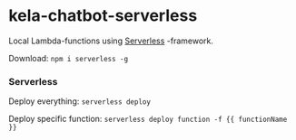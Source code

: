 # kela-chatbot-serverless

Local Lambda-functions using [Serverless](https://serverless.com/) -framework.

Download: `npm i serverless -g`

### Serverless

Deploy everything: `serverless deploy`

Deploy specific function: `serverless deploy function -f {{ functionName }}`



